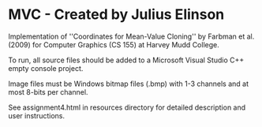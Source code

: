 MVC - Created by Julius Elinson
===============================

Implementation of ''Coordinates for Mean-Value Cloning'' by Farbman et al. 
(2009) for Computer Graphics (CS 155) at Harvey Mudd College.

To run, all source files should be added to a Microsoft Visual Studio C++ 
empty console project.

Image files must be Windows bitmap files (.bmp) with 1-3 channels and at 
most 8-bits per channel.

See assignment4.html in resources directory for detailed description
and user instructions.